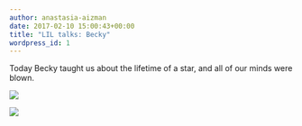 ```yaml
---
author: anastasia-aizman
date: 2017-02-10 15:00:43+00:00
title: "LIL talks: Becky"
wordpress_id: 1
---
```


Today Becky taught us about the lifetime of a star, and all of our minds were blown.

![](https://lil-blog-media.s3.amazonaws.com/IMG_20170210_140950-768x1024.jpg)

![](https://lil-blog-media.s3.amazonaws.com/IMG_20170210_134226-768x576.jpg)



